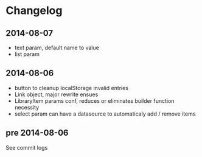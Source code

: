# Changelog

## 2014-08-07

- text param, default name to value
- list param

## 2014-08-06

- button to cleanup localStorage invalid entries
- Link object, major rewrite ensues
- LibraryItem params conf, reduces or eliminates builder function necessity
- select param can have a datasource to automaticaly add / remove items

## pre 2014-08-06

See commit logs
